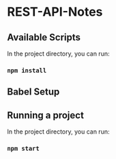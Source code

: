 # REST-API-Notes

## Available Scripts

In the project directory, you can run:

### `npm install`

## Babel Setup

## Running a project

In the project directory, you can run:

### `npm start`
